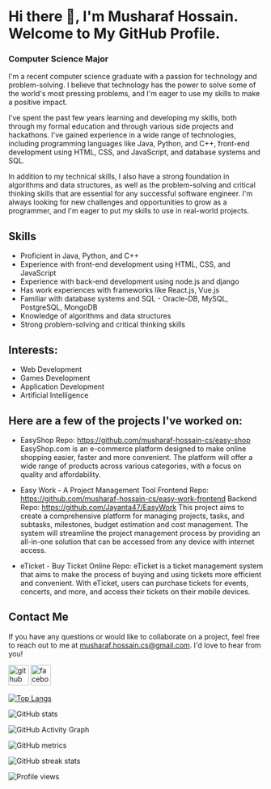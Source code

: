 # Hi there 👋, I'm Musharaf Hossain. Welcome to My GitHub Profile.
### Computer Science Major
I'm a recent computer science graduate with a passion for technology and problem-solving. I believe that technology has the power to solve some of the world's most pressing problems, and I'm eager to use my skills to make a positive impact.

I've spent the past few years learning and developing my skills, both through my formal education and through various side projects and hackathons. I've gained experience in a wide range of technologies, including programming languages like Java, Python, and C++, front-end development using HTML, CSS, and JavaScript, and database systems and SQL.

In addition to my technical skills, I also have a strong foundation in algorithms and data structures, as well as the problem-solving and critical thinking skills that are essential for any successful software engineer. I'm always looking for new challenges and opportunities to grow as a programmer, and I'm eager to put my skills to use in real-world projects.

## Skills
- Proficient in Java, Python, and C++
- Experience with front-end development using HTML, CSS, and JavaScript
- Experience with back-end development using node.js and django
- Has work experiences with frameworks like React.js, Vue.js
- Familiar with database systems and SQL - Oracle-DB, MySQL, PostgreSQL, MongoDB
- Knowledge of algorithms and data structures
- Strong problem-solving and critical thinking skills

## Interests: 
- Web Development
- Games Development
- Application Development
- Artificial Intelligence

## Here are a few of the projects I've worked on:

- EasyShop
Repo: https://github.com/musharaf-hossain-cs/easy-shop
EasyShop.com is an e-commerce platform designed to make online shopping easier, faster and more convenient. The platform will offer a wide range of products across various categories, with a focus on quality and affordability.

- Easy Work - A Project Management Tool 
Frontend Repo: https://github.com/musharaf-hossain-cs/easy-work-frontend
Backend Repo: https://github.com/Jayanta47/EasyWork
This project aims to create a comprehensive platform for managing projects, tasks, and subtasks, milestones, budget estimation and cost management. The system will streamline the project management process by providing an all-in-one solution that can be accessed from any device with internet access.
- eTicket - Buy Ticket Online
Repo:
eTicket is a ticket management system that aims to make the process of buying and using tickets more efficient and convenient. With eTicket, users can purchase tickets for events, concerts, and more, and access their tickets on their mobile devices.

## Contact Me

If you have any questions or would like to collaborate on a project, feel free to reach out to me at musharaf.hossain.cs@gmail.com. I'd love to hear from you!

[<img src='https://cdn.jsdelivr.net/npm/simple-icons@3.0.1/icons/github.svg' alt='github' height='40'>](https://github.com/https://github.com/musharaf-hossain-cs)  [<img src='https://cdn.jsdelivr.net/npm/simple-icons@3.0.1/icons/facebook.svg' alt='facebook' height='40'>](https://www.facebook.com/https://www.facebook.com/Md.Musharaf.Hossain.3073/)  

[![Top Langs](https://github-readme-stats.vercel.app/api/top-langs/?username=https://github.com/musharaf-hossain-cs)](https://github.com/anuraghazra/github-readme-stats)

![GitHub stats](https://github-readme-stats.vercel.app/api?username=https://github.com/musharaf-hossain-cs&show_icons=true)  

![GitHub Activity Graph](https://activity-graph.herokuapp.com/graph?username=https://github.com/musharaf-hossain-cs)  

![GitHub metrics](https://metrics.lecoq.io/https://github.com/musharaf-hossain-cs)  

![GitHub streak stats](https://streak-stats.demolab.com/?user=https://github.com/musharaf-hossain-cs)  

![Profile views](https://gpvc.arturio.dev/https://github.com/musharaf-hossain-cs)  
